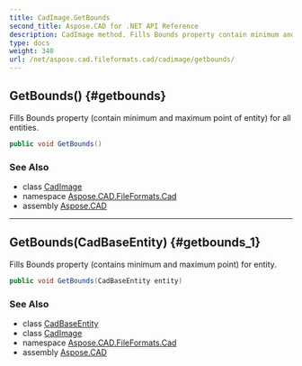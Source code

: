 ```yaml
---
title: CadImage.GetBounds
second_title: Aspose.CAD for .NET API Reference
description: CadImage method. Fills Bounds property contain minimum and maximum point of entity for all entities
type: docs
weight: 340
url: /net/aspose.cad.fileformats.cad/cadimage/getbounds/
---
```

## GetBounds() {#getbounds}

Fills Bounds property (contain minimum and maximum point of entity) for all entities.

```csharp
public void GetBounds()
```

### See Also

* class [CadImage](../)
* namespace [Aspose.CAD.FileFormats.Cad](../../cadimage/)
* assembly [Aspose.CAD](../../../)

---

## GetBounds(CadBaseEntity) {#getbounds_1}

Fills Bounds property (contains minimum and maximum point) for entity.

```csharp
public void GetBounds(CadBaseEntity entity)
```

### See Also

* class [CadBaseEntity](../../../aspose.cad.fileformats.cad.cadobjects/cadbaseentity/)
* class [CadImage](../)
* namespace [Aspose.CAD.FileFormats.Cad](../../cadimage/)
* assembly [Aspose.CAD](../../../)


